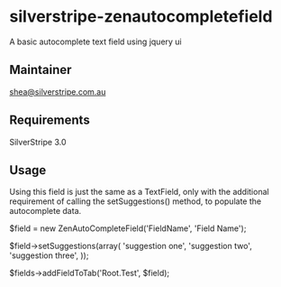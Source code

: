 silverstripe-zenautocompletefield
=================================

A basic autocomplete text field using jquery ui

Maintainer
------------

shea@silverstripe.com.au

Requirements
------------

SilverStripe 3.0

Usage
-------------

Using this field is just the same as a TextField, only with the additional requirement of calling the setSuggestions() method, to populate the autocomplete data.

$field = new ZenAutoCompleteField('FieldName', 'Field Name');

$field->setSuggestions(array(
	'suggestion one',
	'suggestion two',
	'suggestion three',
));

$fields->addFieldToTab('Root.Test', $field);

